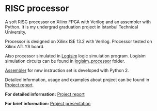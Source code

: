 # RISC processor
A soft RISC processor on Xilinx FPGA with Verilog and an assembler with Python. It is my undergrad graduation project in Istanbul Technical University.

Processor is designed on Xilinx ISE 13.2 with Verilog. Processor tested on Xilinx ATLYS board. 

Also processor simulated in [Logisim](http://www.cburch.com/logisim/) logic simulation program. Logisim simulation circuits can be found in [logisim_processor](logisim_processor) folder.

[Assembler](python_assembler) for new instruction set is developed with Python 2.

Detailed information, usage and examples about project can be found in [Project report](report.pdf). 

<b>For detailed information:</b>
[Project report](report.pdf)

<b>For brief information:</b>
[Project presentation](presentation.pdf)
